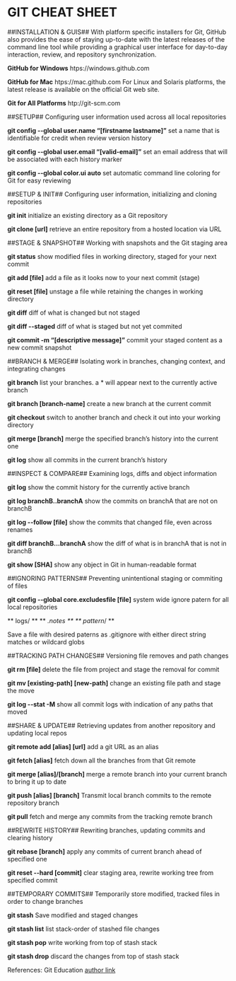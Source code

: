 # GIT CHEAT SHEET # 

##INSTALLATION & GUIS##
With platform specific installers for Git, GitHub also provides the
ease of staying up-to-date with the latest releases of the command
line tool while providing a graphical user interface for day-to-day
interaction, review, and repository synchronization.

**GitHub for Windows**
htps://windows.github.com

**GitHub for Mac**
htps://mac.github.com
For Linux and Solaris platforms, the latest release is available on
the official Git web site.

**Git for All Platforms**
htp://git-scm.com


##SETUP##
Configuring user information used across all local repositories

**git config --global user.name “[firstname lastname]”**
set a name that is identifiable for credit when review version history

**git config --global user.email “[valid-email]”**
set an email address that will be associated with each history marker

**git config --global color.ui auto**
set automatic command line coloring for Git for easy reviewing


##SETUP & INIT##
Configuring user information, initializing and cloning repositories

**git init**
initialize an existing directory as a Git repository

**git clone [url]**
retrieve an entire repository from a hosted location via URL


##STAGE & SNAPSHOT##
Working with snapshots and the Git staging area

**git status**
show modified files in working directory, staged for your next commit

**git add [file]**
add a file as it looks now to your next commit (stage)

**git reset [file]**
unstage a file while retaining the changes in working directory

**git diff**
diff of what is changed but not staged

**git diff --staged**
diff of what is staged but not yet commited

**git commit -m “[descriptive message]”**
commit your staged content as a new commit snapshot


##BRANCH & MERGE##
Isolating work in branches, changing context, and integrating changes

**git branch**
list your branches. a * will appear next to the currently active branch

**git branch [branch-name]**
create a new branch at the current commit

**git checkout**
switch to another branch and check it out into your working directory

**git merge [branch]**
merge the specified branch’s history into the current one

**git log**
show all commits in the current branch’s history


##INSPECT & COMPARE##
Examining logs, diffs and object information

**git log**
show the commit history for the currently active branch

**git log branchB..branchA**
show the commits on branchA that are not on branchB

**git log --follow [file]**
show the commits that changed file, even across renames

**git diff branchB...branchA**
show the diff of what is in branchA that is not in branchB

**git show [SHA]**
show any object in Git in human-readable format


##IGNORING PATTERNS##
Preventing unintentional staging or commiting of files

**git config --global core.excludesfile [file]**
system wide ignore patern for all local repositories

** logs/ **
** *.notes **
** pattern*/ **

Save a file with desired paterns as .gitignore with either direct string
matches or wildcard globs


##TRACKING PATH CHANGES##
Versioning file removes and path changes

**git rm [file]**
delete the file from project and stage the removal for commit

**git mv [existing-path] [new-path]**
change an existing file path and stage the move

**git log --stat -M**
show all commit logs with indication of any paths that moved


##SHARE & UPDATE##
Retrieving updates from another repository and updating local repos

**git remote add [alias] [url]**
add a git URL as an alias

**git fetch [alias]**
fetch down all the branches from that Git remote

**git merge [alias]/[branch]**
merge a remote branch into your current branch to bring it up to date

**git push [alias] [branch]**
Transmit local branch commits to the remote repository branch

**git pull**
fetch and merge any commits from the tracking remote branch


##REWRITE HISTORY##
Rewriting branches, updating commits and clearing history

**git rebase [branch]**
apply any commits of current branch ahead of specified one

**git reset --hard [commit]**
clear staging area, rewrite working tree from specified commit


##TEMPORARY COMMITS##
Temporarily store modified, tracked files in order to change branches

**git stash**
Save modified and staged changes

**git stash list**
list stack-order of stashed file changes

**git stash pop**
write working from top of stash stack

**git stash drop**
discard the changes from top of stash stack

References:
Git Education [author link]


[author link]: <https://education.github.com/git-cheat-sheet-education.pdf>